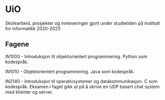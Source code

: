 # UiO
Skolearbeid, prosjekter og innleveringer gjort under studietiden på institutt for informatikk 2020-2023


## Fagene 

IN1000 - Introduksjon til objektorientert programmering. Python som kodespråk.

IN1010 - Objektorientert programmering. Java som kodespråk. 

IN2140 - Introduksjon til operativsystemer og datakommunikasjon. C som kodespråk. Eksamen i faget gikk ut på å skrive en UDP basert chat system med klienter og server. 

